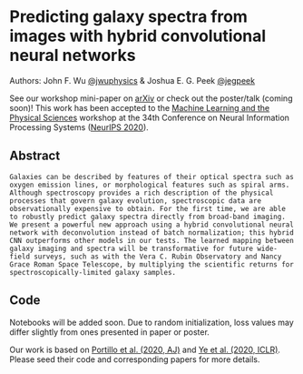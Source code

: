 # Predicting galaxy spectra from images with hybrid convolutional neural networks
Authors: John F. Wu [@jwuphysics](https://github.com/jwuphysics/) & Joshua E. G. Peek [@jegpeek](https://github.com/jegpeek)

See our workshop mini-paper on [arXiv](https://arxiv.org/abs/2009.12318) or check out the poster/talk (coming soon)! This work has been accepted to the [Machine Learning and the Physical Sciences](https://ml4physicalsciences.github.io/2020/) workshop at the 34th Conference on Neural Information Processing Systems ([NeurIPS 2020](https://neurips.cc/)).

## Abstract
```
Galaxies can be described by features of their optical spectra such as oxygen emission lines, or morphological features such as spiral arms. Although spectroscopy provides a rich description of the physical processes that govern galaxy evolution, spectroscopic data are observationally expensive to obtain. For the first time, we are able to robustly predict galaxy spectra directly from broad-band imaging. We present a powerful new approach using a hybrid convolutional neural network with deconvolution instead of batch normalization; this hybrid CNN outperforms other models in our tests. The learned mapping between galaxy imaging and spectra will be transformative for future wide-field surveys, such as with the Vera C. Rubin Observatory and Nancy Grace Roman Space Telescope, by multiplying the scientific returns for spectroscopically-limited galaxy samples. 
```

## Code

Notebooks will be added soon. Due to random initialization, loss values may differ slightly from ones presented in paper or poster.

Our work is based on [Portillo et al. (2020, AJ)](https://github.com/stephenportillo/SDSS-VAE) and [Ye et al. (2020, ICLR)](https://github.com/yechengxi/deconvolution). Please seed their code and corresponding papers for more details.
